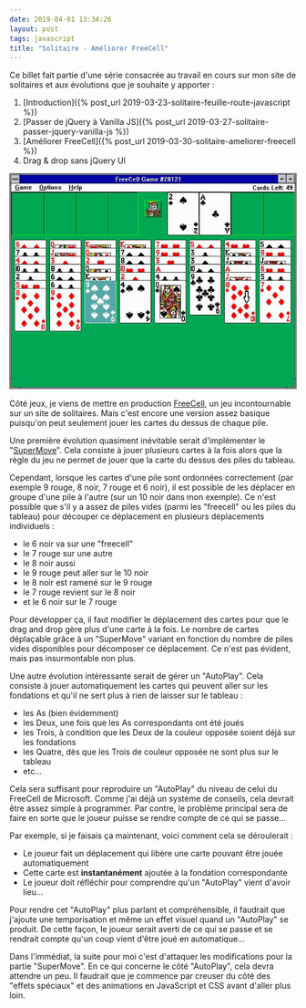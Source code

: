 ```yaml
---
date: 2019-04-01 13:34:26
layout: post
tags: javascript
title: "Solitaire - Améliorer FreeCell"
---
```


Ce billet fait partie d'une série consacrée au travail en cours sur mon site de
solitaires et aux évolutions que je souhaite y apporter :

1. [Introduction]({% post_url 2019-03-23-solitaire-feuille-route-javascript %})
2. [Passer de jQuery à Vanilla JS]({% post_url 2019-03-27-solitaire-passer-jquery-vanilla-js %})
3. [Améliorer FreeCell]({% post_url 2019-03-30-solitaire-ameliorer-freecell %})
4. Drag & drop sans jQuery UI

![microsoft-freecell](/public/2019/freecell.jpg "Microsoft FreeCell - Windows 3.1")

Côté jeux, je viens de mettre en production
[FreeCell](https://www.solitaire-play.com/freecell/), un jeu incontournable sur
un site de solitaires. Mais c'est encore une version assez basique puisqu'on
peut seulement jouer les cartes du dessus de chaque pile.

Une première évolution quasiment inévitable serait d'implémenter le
"[SuperMove](http://www.solitairelaboratory.com/fcfaq.html#Supermove)". Cela
consiste à jouer plusieurs cartes à la fois alors que la règle du jeu ne permet
de jouer que la carte du dessus des piles du tableau.

Cependant, lorsque les cartes d'une pile sont ordonnées correctement (par
exemple 9 rouge, 8 noir, 7 rouge et 6 noir), il est possible de les déplacer en
groupe d'une pile à l'autre (sur un 10 noir dans mon exemple). Ce n'est possible
que s'il y a assez de piles vides (parmi les "freecell" ou les piles du tableau)
pour découper ce déplacement en plusieurs déplacements individuels :

* le 6 noir va sur une "freecell"
* le 7 rouge sur une autre
* le 8 noir aussi
* le 9 rouge peut aller sur le 10 noir
* le 8 noir est ramené sur le 9 rouge
* le 7 rouge revient sur le 8 noir
* et le 6 noir sur le 7 rouge

Pour développer ça, il faut modifier le déplacement des cartes pour que le drag
and drop gère plus d'une carte à la fois. Le nombre de cartes déplaçable grâce à
un "SuperMove" variant en fonction du nombre de piles vides disponibles pour
décomposer ce déplacement. Ce n'est pas évident, mais pas insurmontable non
plus.

Une autre évolution intéressante serait de gérer un "AutoPlay". Cela consiste à
jouer automatiquement les cartes qui peuvent aller sur les fondations et qu'il
ne sert plus à rien de laisser sur le tableau :

* les As (bien évidemment)
* les Deux, une fois que les As correspondants ont été joués
* les Trois, à condition que les Deux de la couleur opposée soient déjà sur les
  fondations
* les Quatre, dès que les Trois de couleur opposée ne sont plus sur le tableau
* etc...

Cela sera suffisant pour reproduire un "AutoPlay" du niveau de celui du FreeCell
de Microsoft. Comme j'ai déjà un système de conseils, cela devrait être assez
simple à programmer. Par contre, le problème principal sera de faire en sorte
que le joueur puisse se rendre compte de ce qui se passe...

Par exemple, si je faisais ça maintenant, voici comment cela se déroulerait :

* Le joueur fait un déplacement qui libère une carte pouvant être jouée
  automatiquement
* Cette carte est __instantanément__ ajoutée à la fondation correspondante
* Le joueur doit réfléchir pour comprendre qu'un "AutoPlay" vient d'avoir
  lieu...

Pour rendre cet "AutoPlay" plus parlant et compréhensible, il faudrait que
j'ajoute une temporisation et même un effet visuel quand un "AutoPlay" se
produit. De cette façon, le joueur serait averti de ce qui se passe et se
rendrait compte qu'un coup vient d'être joué en automatique...

Dans l'immédiat, la suite pour moi c'est d'attaquer les modifications pour la
partie "SuperMove". En ce qui concerne le côté "AutoPlay", cela devra attendre
un peu. Il faudrait que je commence par creuser du côté des "effets spéciaux" et
des animations en JavaScript et CSS avant d'aller plus loin.
